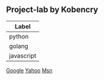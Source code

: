 ## **Project-lab** by __Kobencry__
| Label |
|--------|
| python |
| golang |
| javascript |

  [Google](http://google.com/)
  [Yahoo](http://search.yahoo.com/  "Yahoo Search")
  [Msn](http://search.msn.com/    "MSN Search")
